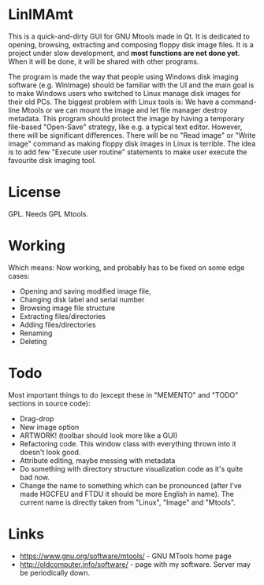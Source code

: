 LinIMAmt
========
This is a quick-and-dirty GUI for GNU Mtools made in Qt. It is dedicated to opening, browsing, extracting and composing 
floppy disk image files. It is a project under slow development, and **most functions are not done yet**. When
it will be done, it will be shared with other programs.

The program is made the way that people using Windows disk imaging software (e.g. WinImage) should be familiar with
the UI and the main goal is to make Windows users who switched to Linux manage disk images for their old PCs.
The biggest problem with Linux tools is: We have a command-line Mtools or we can mount the image and let file
manager destroy metadata. This program should protect the image by having a temporary file-based "Open-Save" strategy, 
like e.g. a typical text editor.
However, there will be significant differences. There will be no "Read image" or "Write image" command
as making floppy disk images in Linux is terrible. The idea is to add few "Execute user routine" statements
to make user execute the favourite disk imaging tool.


License
=====================
GPL. Needs GPL Mtools.

Working
===========
Which means: Now working, and probably has to be fixed on some edge cases:
* Opening and saving modified image file,
* Changing disk label and serial number
* Browsing image file structure
* Extracting files/directories
* Adding files/directories
* Renaming
* Deleting


Todo
=========
Most important things to do (except these in "MEMENTO" and "TODO" sections in source code):
 * Drag-drop
 * New image option
 * ARTWORK! (toolbar should look more like a GUI)
 * Refactoring code. This window class with everything thrown into it doesn't look good.
 * Attribute editing, maybe messing with metadata
 * Do something with directory structure visualization code as it's quite bad now.
 * Change the name to something which can be pronounced (after I've made HGCFEU and FTDU it should be more English in name). The current name is directly taken from "Linux", "Image" and "Mtools".


Links
=======

 * https://www.gnu.org/software/mtools/ - GNU MTools home page
 * http://oldcomputer.info/software/ - page with my software. Server may be periodically down.

